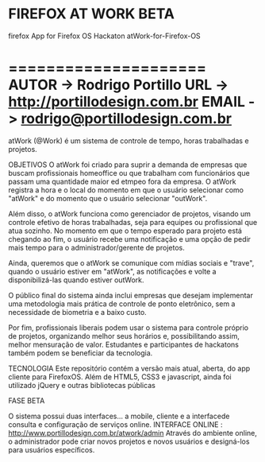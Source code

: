 FIREFOX AT WORK BETA
=============

firefox App for Firefox OS Hackaton 
atWork-for-Firefox-OS

=====================
AUTOR -> Rodrigo Portillo
URL -> http://portillodesign.com.br
EMAIL -> rodrigo@portillodesign.com.br
===========

atWork (@Work) é um sistema de controle de tempo, horas trabalhadas e projetos.

OBJETIVOS
O atWork foi criado para suprir a demanda de empresas que buscam profissionais homeoffice ou que trabalham com funcionários
que passam uma quantidade maior ed etmpeo fora da empresa. O atWork registra a hora e o local do momento em que o
usuário selecionar como "atWork" e do momento que o usuário selecionar "outWork".

Além disso, o atWork funciona como gerenciador de projetos, visando um controle efetivo de horas trabalhadas, seja para
equipes ou profissional que atua sozinho. No momento em que o tempo esperado para projeto está chegando ao fim, o usuário
recebe uma notificação e uma opção de pedir mais tempo para o administrador/gerente de projetos.

Ainda, queremos que o atWork se comunique com mídias sociais e "trave", quando o usuário estiver em "atWork", as
notificações e volte a disponibilizá-las quando estiver outWork.

O público final do sistema ainda inclui empresas que desejam implementar uma metodologia mais prática de controle de ponto
eletrônico, sem a necessidade de biometria e a baixo custo.

Por fim, profissionais liberais podem usar o sistema para controle próprio de projetos, organizando melhor seus horários e,
possibilitando assim, melhor mensuração de valor. Estudantes e participantes de hackatons também podem se beneficiar
da tecnologia.

TECNOLOGIA
Este repositório contém a versão mais atual, aberta, do app cliente para FirefoxOS.
Além de HTML5, CSS3 e javascript, ainda foi utilizado jQuery e outras bibliotecas públicas

FASE BETA

O sistema possui duas interfaces... a mobile, cliente e a interfacede consulta e configuração de serviços online.
INTERFACE ONLINE : http://www.portillodesign.com.br/atwork/admin
Através do ambiente online, o administrador pode criar novos projetos e novos usuários e designá-los para usuários específicos.
